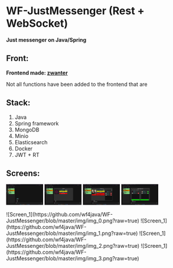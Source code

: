 # WF-JustMessenger (Rest + WebSocket)
**Just messenger on Java/Spring** 

## Front:
**Frontend made: [zwanter](https://github.com/zwanter)**

Not all functions have been added to the frontend that are

## Stack: 
1. Java
2. Spring framework
3. MongoDB
4. Minio
5. Elasticsearch
6. Docker
7. JWT + RT


## Screens:

<p float="left">
  <img src="https://github.com/wf4java/WF-JustMessenger/blob/master/img/img_0.png" width="100" />
  <img src="https://github.com/wf4java/WF-JustMessenger/blob/master/img/img_1.png" width="100" />
  <img src="https://github.com/wf4java/WF-JustMessenger/blob/master/img/img_2.png" width="100" />
  <img src="https://github.com/wf4java/WF-JustMessenger/blob/master/img/img_3.png" width="100" />
</p>
![Screen_1](https://github.com/wf4java/WF-JustMessenger/blob/master/img/img_0.png?raw=true)
![Screen_1](https://github.com/wf4java/WF-JustMessenger/blob/master/img/img_1.png?raw=true)
![Screen_1](https://github.com/wf4java/WF-JustMessenger/blob/master/img/img_2.png?raw=true)
![Screen_1](https://github.com/wf4java/WF-JustMessenger/blob/master/img/img_3.png?raw=true)















